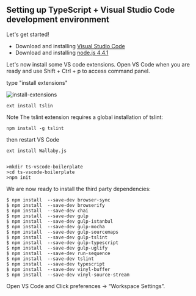 Setting up TypeScript + Visual Studio Code development environment
---


Let's get started!

* Download and installing [Visual Studio Code](https://code.visualstudio.com/)
* Download and installing [node.js 4.4.1](https://nodejs.org/en/download/)

Let's now install some VS code extensions.
Open VS Code when you are ready and use Shift + Ctrl + p
to access command panel.

type "install extensions"

![install-extensions](visual-studio-code-setup/install-extensions.png)

	ext install tslin


Note The tslint extension requires a global installation of tslint:

	npm install -g tslint


then restart VS Code

	ext install Wallaby.js


	>mkdir ts-vscode-boilerplate
	>cd ts-vscode-boilerplate
	>npm init

We are now ready to install the third party dependencies:

	$ npm install  --save-dev browser-sync
	$ npm install  --save-dev browserify
	$ npm install  --save-dev chai
	$ npm install  --save-dev gulp
	$ npm install  --save-dev gulp-istanbul
	$ npm install  --save-dev gulp-mocha
	$ npm install  --save-dev gulp-sourcemaps
	$ npm install  --save-dev gulp-tslint
	$ npm install  --save-dev gulp-typescript
	$ npm install  --save-dev gulp-uglify
	$ npm install  --save-dev run-sequence
	$ npm install  --save-dev tslint
	$ npm install  --save-dev typescript
	$ npm install  --save-dev vinyl-buffer
	$ npm install  --save-dev vinyl-source-stream


Open VS Code and Click preferences -> “Workspace Settings”. 

